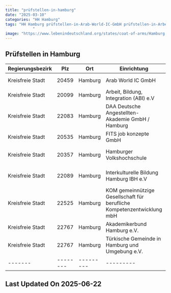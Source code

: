 ```yaml
---
title: "prüfstellen-in-hamburg"
date: "2025-03-10"
categories: "HH Hamburg"
tags: "HH Hamburg prüfstellen-in-Arab-World-IC-GmbH prüfstellen-in-Arbeit-Bildung-Integration-(ABI)-eV prüfstellen-in-DAA-Deutsche-Angestellten-Akademie-GmbH-Hamburg prüfstellen-in-FITS-job-konzepte-GmbH prüfstellen-in-Hamburger-Volkshochschule prüfstellen-in-Interkulturelle-Bildung-Hamburg-IBH-eV prüfstellen-in-KOM-gemeinnützige-Gesellschaft-für-berufliche-Kompetenzentwicklung-mbH prüfstellen-in-Akademikerbund-Hamburg-eV prüfstellen-in-Türkische-Gemeinde-in-Hamburg-und-Umgebung-eV prüfstellen-in-Hamburg prüfstellen-in-20459 prüfstellen-in-20099 prüfstellen-in-22083 prüfstellen-in-20535 prüfstellen-in-20357 prüfstellen-in-22089 prüfstellen-in-22525 prüfstellen-in-22767
            "
image: "https://www.lebenindeutschland.org/states/coat-of-arms/Hamburg.svg"
---
```


## Prüfstellen in Hamburg

| Regierungsbezirk | Plz | Ort | Einrichtung | Straße | Telefon | Email |
|-------|--------|---------|---------|---------|---------|---------|
|Kreisfreie Stadt|20459|Hamburg|Arab World IC GmbH|Michaelispassage 1|040-35772946|kontakt@arabworld-ic.com|
|Kreisfreie Stadt|20099|Hamburg|Arbeit, Bildung, Integration (ABI) e.V|Steindamm 9|040-53789960|abihh@t-online.de|
|Kreisfreie Stadt|22083|Hamburg|DAA Deutsche Angestellten-Akademie GmbH / Hamburg|Hamburgret Straße 181|040-251529-0|info.hamburg@daa.de|
|Kreisfreie Stadt|20535|Hamburg|FITS job konzepte GmbH|Bürgerweide 4|040-3789030|info@fits.de|
|Kreisfreie Stadt|20357|Hamburg|Hamburger Volkshochschule|Schanzenstr. 75-77|040-60929-5080 |daf@vhs-hamburg.de|
|Kreisfreie Stadt|22089|Hamburg|Interkulturelle Bildung Hamburg IBH e.V|Conventstraße 14|040-2530625-0|info@ibhev.de|
|Kreisfreie Stadt|22525|Hamburg|KOM gemeinnützige Gesellschaft für berufliche Kompetenzentwicklung mbH|Kieler Straße 208|040-3199160-16|olga.debus@kom-bildung.de|
|Kreisfreie Stadt|22767|Hamburg|Akademikerbund Hamburg e.V.|Große Bergstrße 6a|040-63737260|altona@abh-kurse.de|
|Kreisfreie Stadt|22767|Hamburg|Türkische Gemeinde in Hamburg und Umgebung e.V.|Hospitalstr. 111|040-4136609-13|einbuergerungstest@tghamburg.de|
|-------|--------|---------|---------|---------|---------|---------|


## Last Updated On 2025-06-22